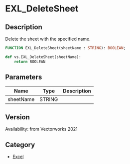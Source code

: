 # EXL_DeleteSheet

## Description
Delete the sheet with the specified name.

```pascal
FUNCTION EXL_DeleteSheet(sheetName : STRING): BOOLEAN;
```

```python
def vs.EXL_DeleteSheet(sheetName):
    return BOOLEAN
```

## Parameters
|Name|Type|Description|
|---|---|---|
|sheetName|STRING|   |

## Version
Availability: from Vectorworks 2021

## Category
* [Excel](../Categories/Excel.md)
